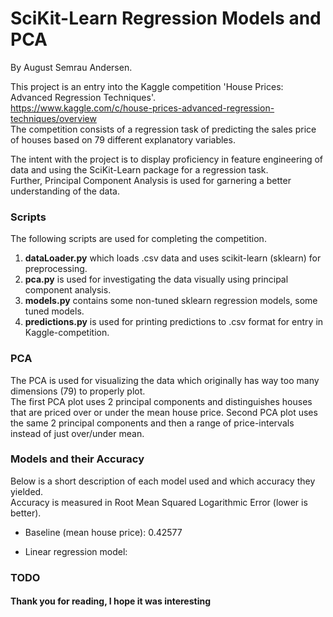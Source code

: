 # SciKit-Learn Regression Models and PCA
By August Semrau Andersen.

This project is an entry into the Kaggle competition 'House Prices: Advanced Regression Techniques'.  
https://www.kaggle.com/c/house-prices-advanced-regression-techniques/overview  
The competition consists of a regression task of predicting the sales price of houses based on 79 different explanatory variables.

The intent with the project is to display proficiency in feature engineering of data and using the SciKit-Learn package for a regression task.  
Further, Principal Component Analysis is used for garnering a better understanding of the data.


### Scripts
The following scripts are used for completing the competition.
 
1. **dataLoader.py** which loads .csv data and uses scikit-learn (sklearn) for preprocessing. 
2. **pca.py** is used for investigating the data visually using principal component analysis.
3. **models.py** contains some non-tuned sklearn regression models, some tuned models.
4. **predictions.py** is used for printing predictions to .csv format for entry in Kaggle-competition.



### PCA
The PCA is used for visualizing the data which originally has way too many dimensions (79) to properly plot.  
The first PCA plot uses 2 principal components and distinguishes houses that are priced over or under the mean house price.
Second PCA plot uses the same 2 principal components and then a range of price-intervals instead of just over/under mean.


### Models and their Accuracy
Below is a short description of each model used and which accuracy they yielded.  
Accuracy is measured in Root Mean Squared Logarithmic Error (lower is better).

- Baseline (mean house price): 0.42577

- Linear regression model: 






### TODO


#### Thank you for reading, I hope it was interesting
